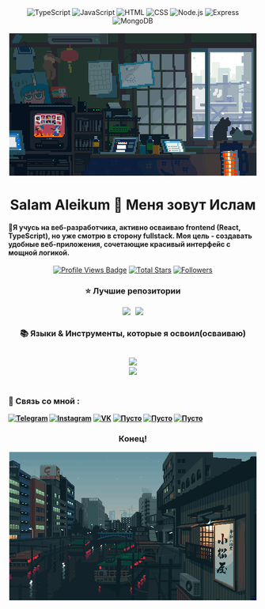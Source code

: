 <!-- Шапка профиля -->
 <div align="center">
  <img src="https://img.shields.io/badge/typescript-%23007ACC.svg?style=for-the-badge&logo=typescript&logoColor=white" alt="TypeScript" />
  <img src="https://img.shields.io/badge/javascript-%23323330.svg?style=for-the-badge&logo=javascript&logoColor=%23F7DF1E" alt="JavaScript" />
  <img src="https://img.shields.io/badge/html-%23E34F26.svg?style=for-the-badge&logo=html5&logoColor=white" alt="HTML" />
  <img src="https://img.shields.io/badge/css-%231572B6.svg?style=for-the-badge&logo=css3&logoColor=white" alt="CSS" />
  <img src="https://img.shields.io/badge/node.js-%2343853D.svg?style=for-the-badge&logo=node.js&logoColor=white" alt="Node.js" />
  <img src="https://img.shields.io/badge/express-%23000000.svg?style=for-the-badge&logo=express&logoColor=white" alt="Express" />
  <img src="https://img.shields.io/badge/MongoDB-%2347A248.svg?style=for-the-badge&logo=mongodb&logoColor=white" alt="MongoDB" />
  </div><br>


<div align="center">
  <img src="https://github.com/Bogatyrev-Islam/Bogatyrev-Islam/raw/main/undefined%20-%20Imgur.gif?raw=true" alt="My GIF">
</div>



<!-- Приветствие -->
<h1 align="center">Salam Aleikum 🤝 Меня зовут Ислам</h1>

<h4 align="left">🌟Я учусь на веб-разработчика, активно осваиваю frontend (React, TypeScript), но уже смотрю в сторону fullstack. Моя цель - создавать удобные веб-приложения, сочетающие красивый интерфейс с мощной логикой.</h4>

 <div align="center">
<!-- Profile Views -->
<a href="https://github.com/Bogatyrev-Islam" target="_blank">
  <img src="https://komarev.com/ghpvc/?username=Bogatyrev-Islam&label=Profile%20views&color=5e81ac&style=for-the-badge&logo=github&logoColor=white&Color=black" 
       alt="Profile Views Badge" /></a>
<!-- Total Stars -->
<a href="https://github.com/Bogatyrev-Islam?tab=repositories&sort=stargazers" target="_blank">
  <img alt="Total Stars" title="Total stars on GitHub"
       src="https://img.shields.io/github/stars/Bogatyrev-Islam?style=for-the-badge&label=Stars&color=bf616a&logo=github" /></a>
<!-- Followers -->
<a href="https://github.com/Bogatyrev-Islam?tab=followers" target="_blank">
  <img alt="Followers" title="Follow me on GitHub"
       src="https://img.shields.io/github/followers/Bogatyrev-Islam?style=for-the-badge&label=Followers&color=5e81ac&logo=github" />
</a>
</div>



<!-- Лучшие репозитории-->
<div align="center">
  <h3>⭐️ Лучшие репозитории</h3>
  <div style="display: flex; justify-content: center; gap: 10px;">
    <a href="#">
        <img width=380 src="https://github-readme-stats.vercel.app/api/pin/?username=Bogatyrev-Islam&repo=Data-Science&theme=light&title_color=ffffff&icon_color=ffffff&text_color=ffffff&bg_color=2e3440" /></a>
    <a href="#">
        <img width=380 src="https://github-readme-stats.vercel.app/api/pin/?username=Bogatyrev-Islam&repo=Artificial-Intelligence&theme=light&title_color=ffffff&icon_color=ffffff&text_color=ffffff&bg_color=2e3440" />
    </a>
</div>



<!-- Языки-->
<h3 align="center">📚 Языки & Инструменты, которые я освоил(осваиваю)</h3>
<br/>
<div align="center">
  <img src="https://skillicons.dev/icons?i=react,ts,javascript,html,css,vscode,github,figma" /><br>
  <img src="https://skillicons.dev/icons?i=nodejs,npm,express,pug,mongodb,nginx,powershell,git" /><br>
</div>
<br/>


 


<!--Мои соц-сети-->
<h4>
  <div align="left"> 
  <h3>🧲 Связь со мной :</h3>
 <a href="#">
  <img src="https://img.shields.io/badge/Telegram-%2326A5E4.svg?style=for-the-badge&logo=telegram&logoColor=white" alt="Telegram" /></a> 
 <a href="#">
  <img src="https://img.shields.io/badge/Instagram-%23E4405F.svg?style=for-the-badge&logo=instagram&logoColor=white" alt="Instagram" /></a> 
 <a href="#">
  <img src="https://img.shields.io/badge/VK-0077FF?style=for-the-badge&logo=vk&logoColor=white&color=0077FF&labelColor=0077FF" alt="VK" /></a> 
 <a href="#">
  <img src="https://img.shields.io/badge/Пусто-%23EEEEEE.svg?style=for-the-badge&logo=simpleicons&logoColor=555" alt="Пусто" /></a> 
 <a href="#">
  <img src="https://img.shields.io/badge/Пусто-%23EEEEEE.svg?style=for-the-badge&logo=simpleicons&logoColor=555" alt="Пусто" /></a> 
 <a href="#">
  <img src="https://img.shields.io/badge/Пусто-%23EEEEEE.svg?style=for-the-badge&logo=simpleicons&logoColor=555" alt="Пусто" /></a> 
</div>
</h4>


  
<!-- Футер профиля -->
<h3 align="center">Конец!</h3>
<div align="center">
  <img src="https://github.com/Bogatyrev-Islam/Bogatyrev-Islam/raw/main/undefined%20-%20Imgur%20(1).gif?raw=true" alt="My GIF" 
</div>
